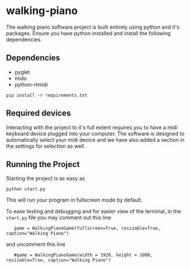 # walking-piano

The walking piano software project is built entirely using python and it's packages. Ensure you have python installed and install the following dependencies. 

## Dependencies
* pyglet
* mido
* python-rtmidi

`pip install -r requirements.txt`

## Required devices

Interacting with the project to it's full extent requires you to have a midi keyboard device plugged into your computer. 
The software is designed to automatically select your midi device and we have also added a section in the settings for selection as well. 

## Running the Project

Starting the project is as easy as 

`python start.py` 

This will run your program in fullscreen mode by default. 

To ease testing and debugging and for easier view of the terminal, in the `start.py` file you may comment out this line 

`    game = WalkingPianoGame(fullscreen=True, resizable=True, caption="Walking Piano")
` 

and uncomment this line 

`    #game = WalkingPianoGame(width = 1920, height = 1080, resizable=True, caption="Walking Piano")
` 







